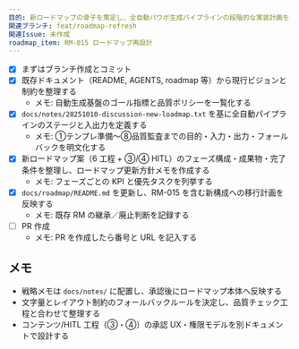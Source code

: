 ```yaml
---
目的: 新ロードマップの骨子を策定し、全自動パワポ生成パイプラインの段階的な実装計画をまとめる
関連ブランチ: feat/roadmap-refresh
関連Issue: 未作成
roadmap_item: RM-015 ロードマップ再設計
---
```


- [x] まずはブランチ作成とコミット
- [x] 既存ドキュメント（README, AGENTS, roadmap 等）から現行ビジョンと制約を整理する
  - メモ: 自動生成基盤のゴール指標と品質ポリシーを一覧化する
- [x] `docs/notes/20251010-discussion-new-loadmap.txt` を基に全自動パイプラインのステージと入出力を定義する
  - メモ: ①テンプレ準備〜⑧品質監査までの目的・入力・出力・フォールバックを明文化する
- [x] 新ロードマップ案（6 工程 + ③/④ HITL）のフェーズ構成・成果物・完了条件を整理し、ロードマップ更新方針メモを作成する
  - メモ: フェーズごとの KPI と優先タスクを列挙する
- [x] `docs/roadmap/README.md` を更新し、RM-015 を含む新構成への移行計画を反映する
  - メモ: 既存 RM の継承／廃止判断を記録する
- [ ] PR 作成
  - メモ: PR を作成したら番号と URL を記入する

## メモ
- 戦略メモは `docs/notes/` に配置し、承認後にロードマップ本体へ反映する
- 文字量とレイアウト制約のフォールバックルールを決定し、品質チェック工程と合わせて整理する
- コンテンツ/HITL 工程（③・④）の承認 UX・権限モデルを別ドキュメントで設計する
